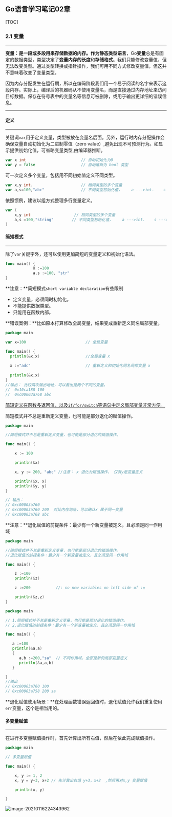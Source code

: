 ## Go语言学习笔记02章

[TOC]

### 2.1 变量

------

**变量：**是一段或多段用来存储数据的内存。作为**静态类型语言**，Go**变量**总是有固定的数据类型，类型决定了**变量内存的长度**和**存储格式**。我们只能修改变量值，但无法改变类型。通过类型转换或指针操作，我们可用不同方式修改变量值，但这并不意味着改变了变量类型。

因为内存分配发生在运行期，所以在编码阶段我们用一个易于阅读的名字来表示这段内存。实际上，编译后的机器码从不使用变量名，而是直接通过内存地址来访问目标数据。保存在符号表中的变量名等信息可被删除，或用于输出更详细的错误信息。

------

#### 定义

------

关键词`var`用于定义变量，类型被放在变量名后面。另外，运行时内存分配操作会确保变量自动初始化为二进制零值（zero value）,避免出现不可预测行为。如显示提供初始化值，可省略变量类型,由编译器推断。

```go
var x int                        // 自动初始化为0
var y = false                    // 自动推断为 bool 类型
```

可一次定义多个变量，包括用不同初始值定义不同类型。

```go
var x,y int.                     // 相同类型的多个变量
var a,s=100,"abc"                // 不同类型初始化值，    a --->int.    s ---> string
```

依照惯例，建议以组方式整理多行变量定义。

```go
var (
    x,y int                   // 相同类型的多个变量
    a,s =100,"string"        // 不同类型初始化值，    a --->int.    s ---> string
)
```

#### 简短模式

------

除了`var`关键字外，还可以使用更加简短的变量定义和初始化语法。

```go
func main() {
			X :=100
			a,s :=100, "str"
}
```

**注意：**简短模式`short variable declaration`有些限制

* 定义变量，必须同时初始化。
* 不能提供数据类型。
* 只能用在函数内部。

**错误案例：**比如原本打算修改全局变量，结果变成重新定义同名局部变量。

```go
package main

var x=100                          // 全局变量

func main() {
  println(&x,x)                    //全局变量 x
  
  x :="adc"                        // 重新定义和初始化同名局部变量 x
  
  println(&x,x)
}
//输出： 比较两次输出地址，可以看出是两个不同的变量。
//  0x10ca188 100
//  0xc00003a768 abc

```

<u>简短定义在函数多返回值，以及`if/for/switch`等语句中定义局部变量非常方便。</u>

简短模式并不总是重新定义变量，也可能是部分退化的赋值操作。

```go
package main

//简短模式并不总是重新定义变量，也可能是部分退化的赋值操作。

func main() {

	x := 100

	println(&x)

	x, y := 200, "abc" //注意： x 退化为赋值操作， 仅有y是变量定义

	println(&x, x)
	println(&y, y)
}

// 输出： 
// 0xc00003a760
// 0xc00003a760 200  对比内存地址，可以确认x 属于同一变量
// 0xc00003a768 abc

```

**注意：**退化赋值的前提条件：最少有一个新变量被定义，且必须是同一作用域

```go
package main

//简短模式并不总是重新定义变量，也可能是部分退化的赋值操作。
//退化赋值的前提条件：最少有一个新变量被定义，且必须是同一作用域

func main() {

	z :=100
	println(&z)

	z :=200           //: no new variables on left side of :=

	println(&z,z)
}

```

```go
package main

// 1.简短模式并不总是重新定义变量，也可能是部分退化的赋值操作。
// 2.退化赋值的前提条件：最少有一个新变量被定义，且必须是同一作用域

func main() {

   a :=100
   println(&a,a)
   {
      a,b :=200,"sa"  // 不同作用域，全部是新的局部变量定义
      println(&a,a,b)
   }

}
//输出
// 0xc00003a760 100
// 0xc00003a758 200 sa


```

**退化赋值使用场景：**在处理函数错误返回值时，退化赋值允许我们重复使用`err`变量，这个是相当用的。

#### 多变量赋值

------

在进行多变量赋值操作时，首先计算出所有右值，然后在依此完成赋值操作。

```go
package main

// 多变量赋值

func main() {

	x, y := 1, 2
	x, y = y+3, x+2 // 先计算出右值 y+3，x+2  ,然后再对x,y 变量赋值

	println(x, y)

}
```


![image-20210116224343962](/go_study_notes/chapter02/image-20210116224343962.png)
